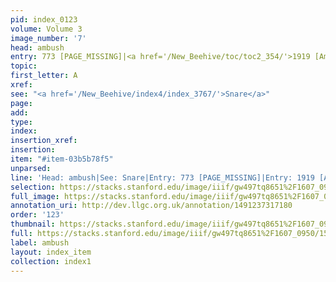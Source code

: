```yaml
---
pid: index_0123
volume: Volume 3
image_number: '7'
head: ambush
entry: 773 [PAGE_MISSING]|<a href='/New_Beehive/toc/toc2_354/'>1919 [Ambush]</a>
topic: 
first_letter: A
xref: 
see: "<a href='/New_Beehive/index4/index_3767/'>Snare</a>"
page: 
add: 
type: 
index: 
insertion_xref: 
insertion: 
item: "#item-03b5b78f5"
unparsed: 
line: 'Head: ambush|See: Snare|Entry: 773 [PAGE_MISSING]|Entry: 1919 [Ambush]|#item-03b5b78f5'
selection: https://stacks.stanford.edu/image/iiif/gw497tq8651%2F1607_0950/1594,3431,697,195/full/0/default.jpg
full_image: https://stacks.stanford.edu/image/iiif/gw497tq8651%2F1607_0950/full/full/0/default.jpg
annotation_uri: http://dev.llgc.org.uk/annotation/1491237317180
order: '123'
thumbnail: https://stacks.stanford.edu/image/iiif/gw497tq8651%2F1607_0950/1594,3431,697,195/150,/0/default.jpg
full: https://stacks.stanford.edu/image/iiif/gw497tq8651%2F1607_0950/1594,3431,697,195/full/0/default.jpg
label: ambush
layout: index_item
collection: index1
---
```

